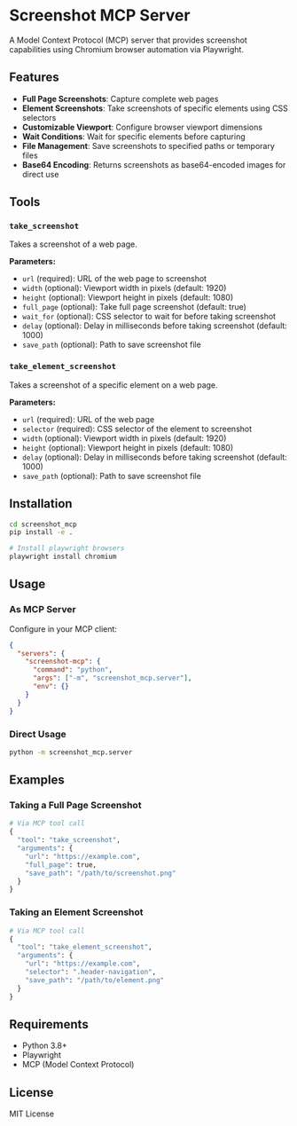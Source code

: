 # Screenshot MCP Server

A Model Context Protocol (MCP) server that provides screenshot capabilities using Chromium browser automation via Playwright.

## Features

- **Full Page Screenshots**: Capture complete web pages
- **Element Screenshots**: Take screenshots of specific elements using CSS selectors  
- **Customizable Viewport**: Configure browser viewport dimensions
- **Wait Conditions**: Wait for specific elements before capturing
- **File Management**: Save screenshots to specified paths or temporary files
- **Base64 Encoding**: Returns screenshots as base64-encoded images for direct use

## Tools

### `take_screenshot`
Takes a screenshot of a web page.

**Parameters:**
- `url` (required): URL of the web page to screenshot
- `width` (optional): Viewport width in pixels (default: 1920)  
- `height` (optional): Viewport height in pixels (default: 1080)
- `full_page` (optional): Take full page screenshot (default: true)
- `wait_for` (optional): CSS selector to wait for before taking screenshot
- `delay` (optional): Delay in milliseconds before taking screenshot (default: 1000)
- `save_path` (optional): Path to save screenshot file

### `take_element_screenshot`
Takes a screenshot of a specific element on a web page.

**Parameters:**
- `url` (required): URL of the web page
- `selector` (required): CSS selector of the element to screenshot
- `width` (optional): Viewport width in pixels (default: 1920)
- `height` (optional): Viewport height in pixels (default: 1080)  
- `delay` (optional): Delay in milliseconds before taking screenshot (default: 1000)
- `save_path` (optional): Path to save screenshot file

## Installation

```bash
cd screenshot_mcp
pip install -e .

# Install playwright browsers
playwright install chromium
```

## Usage

### As MCP Server
Configure in your MCP client:

```json
{
  "servers": {
    "screenshot-mcp": {
      "command": "python",
      "args": ["-m", "screenshot_mcp.server"],
      "env": {}
    }
  }
}
```

### Direct Usage
```bash
python -m screenshot_mcp.server
```

## Examples

### Taking a Full Page Screenshot
```python
# Via MCP tool call
{
  "tool": "take_screenshot",
  "arguments": {
    "url": "https://example.com",
    "full_page": true,
    "save_path": "/path/to/screenshot.png"
  }
}
```

### Taking an Element Screenshot  
```python
# Via MCP tool call
{
  "tool": "take_element_screenshot", 
  "arguments": {
    "url": "https://example.com",
    "selector": ".header-navigation",
    "save_path": "/path/to/element.png"
  }
}
```

## Requirements

- Python 3.8+
- Playwright
- MCP (Model Context Protocol)

## License

MIT License